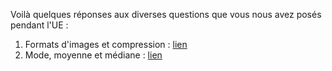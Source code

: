 Voilà quelques réponses aux diverses questions que vous nous avez posés pendant l'UE : 

1. Formats d'images et compression : [lien](https://github.com/jfattaccioli/Teachings/blob/master/MU4CI302/FAQ/FormatsDImages.md)
2. Mode, moyenne et médiane : [lien](https://github.com/jfattaccioli/Teachings/blob/master/MU4CI302/FAQ/mode_mediane_moyenne.md)
